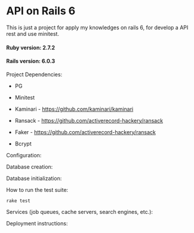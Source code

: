 # API on Rails 6
This is just a project for apply my knowledges on rails 6, for develop a API rest and use minitest.

#### Ruby version: 2.7.2
#### Rails version: 6.0.3

Project Dependencies:

* PG

* Minitest

* Kaminari - https://github.com/kaminari/kaminari

* Ransack - https://github.com/activerecord-hackery/ransack

* Faker - https://github.com/activerecord-hackery/ransack

* Bcrypt

Configuration:

Database creation:

Database initialization:

How to run the test suite:
```
rake test
```

Services (job queues, cache servers, search engines, etc.):

Deployment instructions: